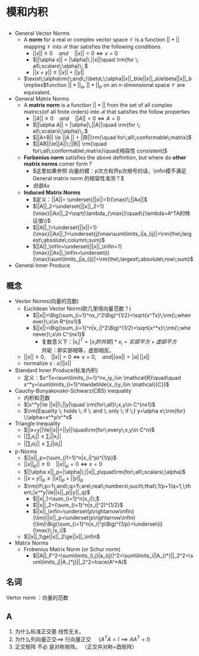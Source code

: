 # 模和内积

##

- General Vector Norms
  - A **norm** for a real or complex vector space $\mathcal{{V}}$ is a function $||*||$ mapping $\mathcal{V}$ into $\mathcal{R}$ thar satisfies the following conditions.
    - $||x||\ge 0 \quad and\quad ||x||=0\Longleftrightarrow x=0$
    - $||\alpha x|| = |\alpha|\,||x||\quad \rm{for \; all\;scalars\;\alpha}\;.$
    - $||x+y|| \le ||x || + ||y||$
  - $\exist\;\alpha\rm{\;and\;}\beta\;\;\alpha||x||_b\le||x||_a\le\beta||x||_b \implies$function $||*||_a,\;||*||_b$ on an n-dimensional space $\mathcal{V}$ are equivalent.
- General Matrix Norms
  - A **matrix norm** is a function $||*||$ from the set of all complex matrics(of all finite orders) into $\mathcal{R}$ that satisfies the follow properties
    - $||A||\ge 0 \quad and\quad ||A||=0\Longleftrightarrow A=0$
    - $||\alpha A|| = |\alpha|\,||A||\quad \rm{for \; all\;scalars\;\alpha}\;.$
    - $||A+B|| \le ||A || + ||B||\rm{\quad for\;all\;conformable\;matrix}$
    - $||AB||\le||A||\;||B|| \rm{\quad for\;all\;conformable\;matrix}\quad[相容性 consistent]$
  - **Forbenius norm** satisfies the above definition, but where do **other matrix norms** comer form ?
    - $这里如果参照 向量的模：p次方和开p次根号的话，\infin模不满足General matrix norm 的相容性准测？$
    - $但是Ax$
  - **Induced Matrix Norms**
    - $定义：||A||= \underset{||x||=1}{\max}\;||Ax||$
    - $||A||_2=\underset{||x||_2=1}{\max}||Ax||_2=\sqrt{\lambda_{\max}}\quad\{\lambda=A^TA的特征值\}$
    - $||A||_1=\underset{||x||=1}{\max}||Ax||_1=\underset{j}\max\sum\limits_i|a_{ij}|=\rm{the\;largest\;absolute\;column\;sum}$
    - $||A||_\infin=\underset{||x||_\infin=1}{\max}||Ax||_\infin=\underset{i}{\max}\sum\limits_j|a_{ij}|=\rm{the\;largest\;absolute\;row\;sum}$
- Genetal Inner Produce

## 概念

- Vector Norms(向量的范数)
  - Euclidean Vector Norm(欧几里得向量范数？)
    - $||x||=\Big(\sum_{i=1}^nx_i^2\Big)^{1/2}=\sqrt{x^Tx}\;\rm{\;whenever}\;x\in R^{nx1}$
    - $||x||=\Big(\sum_{i=1}^n|x_i|^2\Big)^{1/2}=\sqrt{x^*x}\;\rm{\;whenever}\;x\in C^{nx1}$
      - 复数意义下：$|x_i|^T=[x_i的共轭]*x_i=实部平方+虚部平方\quad\quad$共轭：即实部相等，虚部相反。
  - $||x|| \ge 0,\quad ||x||=0 \Longleftrightarrow x=0,\quad and ||\alpha x|| = |\alpha|\,||x||$
  - normalize x : $x/||x||$
- Standard Inner Produce(标准内积)
  - 定义：$x^Tx=\sum\limits_{i=1}^nx_iy_i\in \mathcal{R}\quad\quad x^*y=\sum\limits_{i=1}^n\widetilde{x_i}y_i\in \mathcal{{C}}$
- Cauchy-Bunyakovskii-Schwarz(CBS) inequality
  - 内积和范数
  - $|x^*y|\le ||x||\;||y|\quad \rm{for\;all}\;x,y\in C^{nx1}$
  - $\rm{Equality \; holds \; if \; and \; only \; if \;} y=\alpha x\;\rm{for} \;\alpha=x^*y/x^*x$
- Triangle Inequality
  - $||x+y||\le||x||+||y||\quad\rm{for\;every\;x,y\in C^n}$
  - $||\sum_ix_i||\le\sum_i||x_i||$
  - $||\sum_i\alpha_i||\le\sum_i||\alpha_i||$
- p-Norms
  - $||x||_p=(\sum_{i1=1}^n|x_i|^p)^{1/p}$
  - $||x||_p|| \ge 0 \quad ||x||_p=0\Longleftrightarrow x=0$
  - $||\alpha x||_p=|\alpha|\;||x||_p\quad\rm{for\;all\;scalars\;\alpha}$
  - $||x+y||_p\le ||x||_p+||y||_p$
  - $\rm{if\;p>1\;and\;q>1\;are\;real\;numbers\;such\;that\;1/p+1/q=1,\;then\;|x^*y|\le||x||_p||y||_q}$
    - $||x|_1=\sum_{i=1}^n|x_i|\;$
    - $||x||_2=(\sum_{i=1}^n|x_i|^2)^{1/2}$
    - $||x||_\infin=\underset{p\rightarrow\infin}{\lim}||x||_p=\underset{p\rightarrow\infin}{\lim}\Big(\sum_{i=1}^n|x_i|^p\Big)^{1/p}=\underset{i}{\max}\;|x_i|$
  - $||x||_1\ge||x||_2\ge||x||_\infin$
- Matrix Norms
  - Frobenius Matrix Norm (or Schur norm)
    - $||A||_F^2=\sum\limits_{i,j}|a_{ij}|^2=\sum\limits_i||A_{i*}||_2^2=\sum\limits_j||A_{*j}||_2^2=trace(A^*A)$

## 名词

Vertor norm ：向量的范数

## A

1. 为什么标准正交基 线性无关。
2. 为什么列向量正交$\implies$ 行向量正交 $\quad\{A^TA=I\implies AA^T=I\}$
3. 正交矩阵 不必 是对称矩阵。 （正交并对称=酉矩阵）
